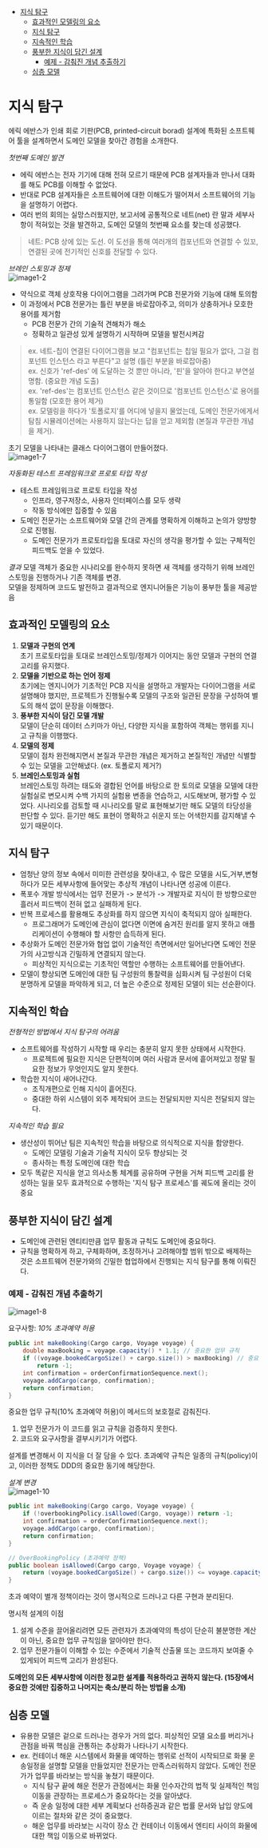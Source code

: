 - [지식 탐구](#지식-탐구)
  - [효과적인 모델링의 요소](#효과적인-모델링의-요소)
  - [지식 탐구](#지식-탐구-1)
  - [지속적인 학습](#지속적인-학습)
  - [풍부한 지식이 담긴 설계](#풍부한-지식이-담긴-설계)
    - [예제 - 감춰진 개념 추출하기](#예제---감춰진-개념-추출하기)
  - [심층 모델](#심층-모델)

# 지식 탐구
에릭 에반스가 인쇄 회로 기판(PCB, printed-circuit borad) 설계에 특화된 소프트웨어 툴을 설계하면서 도메인 모델을 찾아간 경험을 소개한다.  

*첫번째 도메인 발견*
- 에릭 에반스는 전자 기기에 대해 전혀 모르기 때문에 PCB 설계자들과 만나서 대화를 해도 PCB를 이해할 수 없었다.  
- 반대로 PCB 설계자들은 소프트웨어에 대한 이해도가 떨어져서 소프트웨어의 기능을 설명하기 어렵다.
- 여러 번의 회의는 실망스러웠지만, 보고서에 공통적으로 네트(net) 란 말과 세부사항이 적혀있는 것을 발견하고, 도메인 모델의 첫번째 요소를 찾는데 성공했다.
> 네트: PCB 상에 있는 도선. 이 도선을 통해 여러개의 컴포넌트와 연결할 수 있꼬, 연결된 곳에 전기적인 신호를 전달할 수 있다.

*브레인 스토밍과 정제*  
![image1-2](../image/image1-2.png)
- 약식으로 객체 상호작용 다이어그램을 그려가며 PCB 전문가와 기능에 대해 토의함
- 이 과정에서 PCB 전문가는 틀린 부분을 바로잡아주고, 의미가 상충하거나 모호한 용어를 제거함
  - PCB 전문가 간의 기술적 견해차가 해소
  - 정확하고 일관성 있게 설명하기 시작하며 모델을 발전시켜감
> ex. 네트-칩이 연결된 다이어그램을 보고 "컴포넌트는 칩일 필요가 없다, 그걸 컴포넌트 인스턴스 라고 부른다"고 설명 (틀린 부분을 바로잡아줌)  
> ex. 신호가 'ref-des' 에 도달하는 것 뿐만 아니라, '핀'을 알아야 한다고 부연설명함. (중요한 개념 도출)  
> ex. 'ref-des'는 컴포넌트 인스턴스 같은 것이므로 '컴포넌트 인스턴스'로 용어를 통일함 (모호한 용어 제거)  
> ex. 모델링을 하다가 '토폴로지'를 어디에 넣을지 물었는데, 도메인 전문가에게서 탐침 시뮬레이션에는 사용하지 않는다는 답을 얻고 제외함 (본질과 무관한 개념을 제거). 
 
초기 모델을 나타내는 클래스 다이어그램이 만들어졌다.  
![image1-7](../image/image1-7.png)

*자동화된 테스트 프레임워크로 프로토 타입 작성*
- 테스트 프레임워크로 프로토 타입을 작성
  - 인프라, 영구저장소, 사용자 인터페이스를 모두 생략
  - 작동 방식에만 집중할 수 있음
- 도메인 전문가는 소프트웨어와 모델 간의 관계를 명확하게 이해하고 논의가 양방향으로 진행됨.
  - 도메인 전문가가 프로토타입을 토대로 자신의 생각을 평가할 수 있는 구체적인 피드백도 얻을 수 있었다.

*결과*
모델 객체가 중요한 시나리오를 완수하지 못하면 새 객체를 생각하기 위해 브레인 스토밍을 진행하거나 기존 객체를 변경.  
모델을 정제하며 코드도 발전하고 결과적으로 엔지니어들은 기능이 풍부한 툴을 제공받음

## 효과적인 모델링의 요소
1. **모델과 구현의 연계**  
초기 프로토타입을 토대로 브레인스토밍/정제가 이어지는 동안 모델과 구현의 연결 고리를 유지했다.
2. **모델을 기반으로 하는 언어 정제**  
초기에는 엔지니어가 기초적인 PCB 지식을 설명하고 개발자는 다이어그램을 서로 설명해야 했지만, 프로젝트가 진행될수록 모델의 구조와 일관된 문장을 구성하여 별도의 해석 없이 문장을 이해했다.
3. **풍부한 지식이 담긴 모델 개발**  
모델이 단순히 데이터 스키마가 아닌, 다양한 지식을 포함하여 객체는 행위를 지니고 규칙을 이행했다.
4. **모델의 정제**  
모델이 점차 완전해지면서 본질과 무관한 개념은 제거하고 본질적인 개념만 식별할 수 있는 모델을 고안해냈다. (ex. 토폴로지 제거?)
5. **브레인스토밍과 실험**  
브레인스토밍 하려는 태도와 결합된 언어를 바탕으로 한 토의로 모델을 모델에 대한 실험실로 변모시켜 수백 가지의 실험용 변종을 연습하고, 시도해보며, 평가할 수 있었다.
시나리오를 검토할 때 시나리오를 말로 표현해보기만 해도 모델의 타당성을 판단할 수 있다. 듣기만 해도 표현이 명확하고 쉬운지 또는 어색한지를 감지해낼 수 있기 때문이다.

## 지식 탐구 
- 엄청난 양의 정보 속에서 미미한 관련성을 찾아내고, 수 많은 모델을 시도,거부,변형하다가 모든 세부사항에 들어맞는 추상적 개념이 나타나면 성공에 이른다. 
- 폭포수 개발 방식에서는 업무 전문가 -> 분석가 -> 개발자로 지식이 한 방향으로만 흘러서 피드백이 전혀 없고 실패하게 된다.
- 반복 프로세스를 활용해도 추상화를 하지 않으면 지식이 축적되지 않아 실패한다.
  - 프로그래머가 도메인에 관심이 없다면 이면에 숨겨진 원리를 알지 못하고 애플리케이션이 수행해야 할 사항만 습득하게 된다.
- 추상화가 도메인 전문가와 협업 없이 기술적인 측면에서만 일어난다면 도메인 전문가의 사고방식과 긴밀하게 연결되지 않는다.
  - 피상적인 지식으로는 기초적인 역할만 수행하는 소프트웨어를 만들어낸다.
- 모델이 향상되면 도메인에 대한 팀 구성원의 통찰력을 심화시켜 팀 구성원이 더욱 분명하게 모델을 파악하게 되고, 더 높은 수준으로 정제된 모델이 되는 선순환이다.

## 지속적인 학습
*전형적인 방법에서 지식 탐구의 어려움*
- 소프트웨어를 작성하기 시작할 때 우리는 충분히 알지 못한 상태에서 시작한다.
  - 프로젝트에 필요한 지식은 단편적이며 여러 사람과 문서에 흩어져있고 정말 필요한 정보가 무엇인지도 알지 못한다.
- 학습한 지식이 새어나간다.
  - 조직개편으로 인해 지식이 흩어진다.
  - 중대한 하위 시스템이 외주 제작되어 코드는 전달되지만 지식은 전달되지 않는다.

*지속적인 학습 필요*
- 생산성이 뛰어난 팀은 지속적인 학습을 바탕으로 의식적으로 지식을 함양한다.
  - 도메인 모델링 기술과 기술적 지식이 모두 향상되는 것
  - 종사하는 특정 도메인에 대한 학습
- 모두 똑같은 지식을 얻고 의사소통 체계를 공유하며 구현을 거쳐 피드백 고리를 완성하는 일을 모두 효과적으로 수행하는 '지식 탐구 프로세스'를 궤도에 올리는 것이 중요

## 풍부한 지식이 담긴 설계
- 도메인에 관련된 엔티티만큼 업무 활동과 규칙도 도메인에 중요하다. 
- 규칙을 명확하게 하고, 구체화하며, 조정하거나 고려해야할 범위 밖으로 배제하는 것은 소프트웨어 전문가와의 긴밀한 협업하에서 진행되는 지식 탐구를 통해 이뤄진다.

### 예제 - 감춰진 개념 추출하기
![image1-8](../image/image1-8.png)

요구사항: *10% 초과예약 허용*

```java
public int makeBooking(Cargo cargo, Voyage voyage) {
    double maxBooking = voyage.capacity() * 1.1; // 중요한 업무 규칙
    if ((voyage.bookedCargoSize() + cargo.size()) > maxBooking) // 중요한 업무 규칙
        return -1;
    int confirmation = orderConfirmationSequence.next();
    voyage.addCargo(cargo, confirmation);
    return confirmation;
}
```
중요한 업무 규칙(10% 초과예약 허용)이 메서드의 보호절로 감춰진다.
1. 업무 전문가가 이 코드를 읽고 규칙을 검증하지 못한다.
2. 코드와 요구사항을 결부시키기가 어렵다.

설계를 변경해서 이 지식을 더 잘 담을 수 있다. 초과예약 규칙은 일종의 규칙(policy)이고, 이러한 정책도 DDD의 중요한 동기에 해당한다.

*설계 변경*  
![image1-10](../image/image1-10.png)
```java
public int makeBooking(Cargo cargo, Voyage voyage) {
    if (!overbookingPolicy.isAllowed(Cargo, voyage)) return -1;
    int confirmation = orderConfirmationSequence.next();
    voyage.addCargo(cargo, confirmation);
    return confirmation;
}

// OverBookingPolicy (초과예약 정책)
public boolean isAllowed(Cargo cargo, Voyage voyage) {
    return (voyage.bookedCargoSize() + cargo.size()) <= voyage.capacity() * 1.1);
}
```
초과 예약이 별개 정책이라는 것이 명시적으로 드러나고 다른 구현과 분리된다.

명시적 설계의 이점
1. 설계 수준을 끌어올리려면 모든 관련자가 초과예약의 특성이 단순히 불분명한 계산이 아닌, 중요한 업무 규칙임을 알아야만 한다.
2. 업무 전문가들이 이해할 수 있는 수준에서 기술적 산출물 또는 코드까지 보여줄 수 있게되어 피드백 고리가 완성된다.

**도메인의 모든 세부사항에 이러한 정교한 설계를 적용하라고 권하지 않는다. (15장에서 중요한 것에만 집중하고 나머지는 축소/분리 하는 방법을 소개)**


## 심층 모델
- 유용한 모델은 겉으로 드러나는 경우가 거의 없다. 피상적인 모델 요소를 버리거나 관점을 바꿔 핵심을 관통하는 추상화가 나타나기 시작한다.
- ex. 컨테이너 해운 시스템에서 화물을 예약하는 행위로 선적이 시작되므로 화물 운송일정을 설명할 모델을 만들었지만 전문가는 만족스러워하지 않았다. 도메인 전문가가 업무를 바라보는 방식을 놓쳤기 때문이다.
  - 지식 탐구 끝에 해운 전문가 관점에서는 화물 인수자간의 법적 및 실제적인 책임 이동을 관장하는 프로세스가 중요하다는 것을 알아냈다.
  - 즉 운송 일정에 대한 세부 계획보다 선하증권과 같은 법률 문서와 납입 양도에 이르는 절차와 같은 것이 중요했다.
  - 해운 업무를 바라보는 시각이 장소 간 컨테이너 이동에서 엔티티 사이의 화물에 대한 책임 이동으로 바뀌었다.
